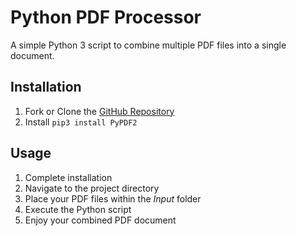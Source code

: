 # Python PDF Processor
A simple Python 3 script to combine multiple PDF files into a single document. 

## Installation
1. Fork or Clone the [GitHub Repository](https://github.com/jshaw990/PDF_Processor_PY)
2. Install `pip3 install PyPDF2`

## Usage
1. Complete installation
2. Navigate to the project directory
3. Place your PDF files within the *Input* folder
4. Execute the Python script
5. Enjoy your combined PDF document 